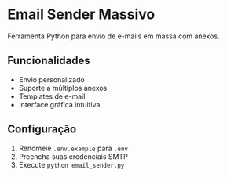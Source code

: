 # Email Sender Massivo

Ferramenta Python para envio de e-mails em massa com anexos.

## Funcionalidades
- Envio personalizado
- Suporte a múltiplos anexos
- Templates de e-mail
- Interface gráfica intuitiva

## Configuração
1. Renomeie `.env.example` para `.env`
2. Preencha suas credenciais SMTP
3. Execute `python email_sender.py`
